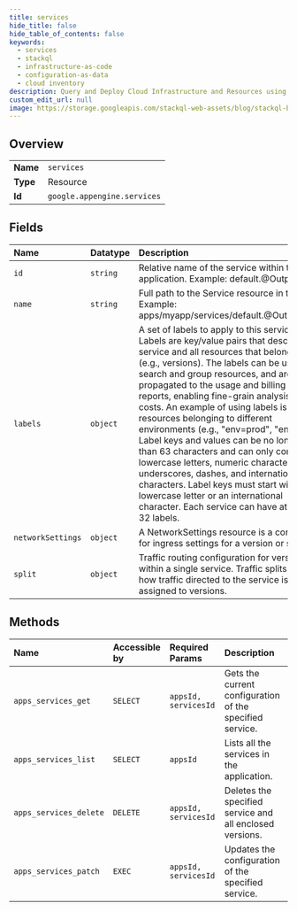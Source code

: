 ```yaml
---
title: services
hide_title: false
hide_table_of_contents: false
keywords:
  - services
  - stackql
  - infrastructure-as-code
  - configuration-as-data
  - cloud inventory
description: Query and Deploy Cloud Infrastructure and Resources using SQL
custom_edit_url: null
image: https://storage.googleapis.com/stackql-web-assets/blog/stackql-blog-post-featured-image.png
---
```

  
    

## Overview
<table><tbody>
<tr><td><b>Name</b></td><td><code>services</code></td></tr>
<tr><td><b>Type</b></td><td>Resource</td></tr>
<tr><td><b>Id</b></td><td><code>google.appengine.services</code></td></tr>
</tbody></table>

## Fields
| Name | Datatype | Description |
|:-----|:---------|:------------|
| `id` | `string` | Relative name of the service within the application. Example: default.@OutputOnly |
| `name` | `string` | Full path to the Service resource in the API. Example: apps/myapp/services/default.@OutputOnly |
| `labels` | `object` | A set of labels to apply to this service. Labels are key/value pairs that describe the service and all resources that belong to it (e.g., versions). The labels can be used to search and group resources, and are propagated to the usage and billing reports, enabling fine-grain analysis of costs. An example of using labels is to tag resources belonging to different environments (e.g., "env=prod", "env=qa"). Label keys and values can be no longer than 63 characters and can only contain lowercase letters, numeric characters, underscores, dashes, and international characters. Label keys must start with a lowercase letter or an international character. Each service can have at most 32 labels. |
| `networkSettings` | `object` | A NetworkSettings resource is a container for ingress settings for a version or service. |
| `split` | `object` | Traffic routing configuration for versions within a single service. Traffic splits define how traffic directed to the service is assigned to versions. |
## Methods
| Name | Accessible by | Required Params | Description |
|:-----|:--------------|:----------------|:------------|
| `apps_services_get` | `SELECT` | `appsId, servicesId` | Gets the current configuration of the specified service. |
| `apps_services_list` | `SELECT` | `appsId` | Lists all the services in the application. |
| `apps_services_delete` | `DELETE` | `appsId, servicesId` | Deletes the specified service and all enclosed versions. |
| `apps_services_patch` | `EXEC` | `appsId, servicesId` | Updates the configuration of the specified service. |
